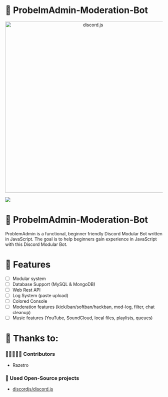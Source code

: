 # 💾 ProbelmAdmin-Moderation-Bot

<div align="center">
    <a href="https://discord.js.org"><img src="https://discord.js.org/static/logo.svg" width="546" alt="discord.js" /></a>
</div>

![](https://img.shields.io/badge/Code-JavaScript-informational?style=flat&logo=javascript&logoColor=white&color=6aa6f8)

# 💾 ProbelmAdmin-Moderation-Bot
ProblemAdmin is a functional, beginner friendly Discord Modular Bot written in JavaScript. The goal is to help beginners gain experience in JavaScript with this Discord Modular Bot.

# 📑 Features
- [ ] Modular system
- [ ] Database Support (MySQL & MongoDB)
- [ ] Web Rest API
- [ ] Log System (paste upload)
- [ ] Colored Console
- [ ] Moderation features (kick/ban/softban/hackban, mod-log, filter, chat cleanup)
- [ ] Music features (YouTube, SoundCloud, local files, playlists, queues)

# 🙏 Thanks to:
### 🧑🏻‍🤝‍🧑🏻 Contributors
* Razetro
### 🚧 Used Open-Source projects
* [discordjs/discord.js](https://github.com/discordjs/discord.js)
